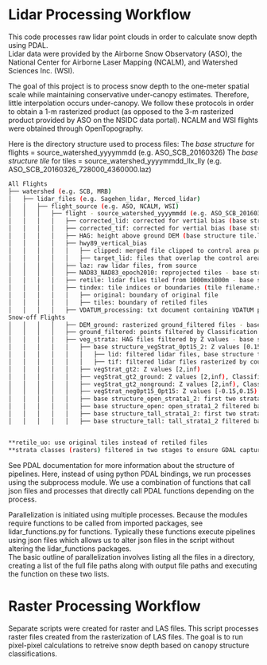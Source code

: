# Lidar Processing Workflow
This code processes raw lidar point clouds in order to calculate snow depth using PDAL. <br>
Lidar data were provided by the Airborne Snow Observatory (ASO), the National Center for Airborne Laser Mapping (NCALM), and Watershed Sciences Inc. (WSI). <br>

The goal of this project is to process snow depth to the one-meter spatial scale while maintaining conservative under-canopy estimates. Therefore, little interpolation occurs under-canopy. We follow these protocols in order to obtain a 1-m rasterized product (as opposed to the 3-m rasterized product provided by ASO on the NSIDC data portal). NCALM and WSI flights were obtained through OpenTopography.<br>

Here is the directory structure used to process files:
The *base structure* for flights = source_watershed_yyyymmdd (e.g. ASO_SCB_20160326)
The *base structure tile* for tiles = source_watershed_yyyymmdd_llx_lly (e.g. ASO_SCB_20160326_728000_4360000.laz)

```bash
All Flights
├── watershed (e.g. SCB, MRB)
│   ├── lidar_files (e.g. Sagehen_lidar, Merced_lidar)
│   │   ├── flight_source (e.g. ASO, NCALM, WSI)
│   │	│  	├── flight - source_watershed_yyyymmdd (e.g. ASO_SCB_20160326)
│   │	│  	│	├── corrected_lid: corrected for vertial bias (base structure tile.las/.laz)
│   │	│  	│	├── corrected_tif: corrected for vertial bias (base structure tile.tif)
│   │	│  	│	├── HAG: height above ground DEM (base structure tile.laz/.las)
│   │	│  	│	├── hwy89_vertical_bias
│   │	│  	│	│	├── clipped: merged file clipped to control area polygon, .laz/.las and .csv
│   │	│  	│	│	├── target_lid: files that overlap the control area, merged files (e.g. source_watershed_yyyymmdd_hwy89_merge.laz)
│   │	│  	│	├── laz: raw lidar files, from source
│   │	│  	│	├── NAD83_NAD83_epoch2010: reprojected tiles - base structure tile.las/.laz
│   │	│  	│	├── retile: lidar files tiled from 1000mx1000m - base structure tile.las/.laz
│   │	│  	│	├── tindex: tile indices or boundaries (tile filename.sqlite)
│   │	│  	│	│	├── original: boundary of original file 
│   │	│  	│	│	├── tiles: boundary of retiled files 
│   │	│  	│	├── VDATUM_processing: txt document containing VDATUM processing inputs - base structure tile.las/.laz
Snow-off Flights
│   │	│  	│	├── DEM_ground: rasterized ground_filtered files - base structure tile.tif
│   │	│  	│	├── ground_filtered: points filtered by Classification 2 (ground) - base structure tile.las/.laz
│   │	│  	│	├── veg_strata: HAG files filtered by Z values - base structure
│   │	│  	│	│	├── base structure_vegStrat_0pt15_2: Z values [0.15,2)
│   │	│  	│	│	│	├── lid: filtered lidar files, base structure tile.las/.laz
│   │	│  	│	│	│	├── tif: filtered lidar files rasterized by count, base structure tile.tif, merged files.tif
│   │	│  	│	│	├── vegStrat_gt2: Z values [2,inf)
│   │	│  	│	│	├── vegStrat_gt2_ground: Z values [2,inf), Classification 2
│   │	│  	│	│	├── vegStrat_gt2_nonground: Z values [2,inf), Classification not 2
│   │	│  	│	│	├── vegStrat_neg0pt15_0pt15: Z values [-0.15,0.15)
│   │	│  	│	│	├── base structure_open_strata1_2: first two strata classes, filtered from rasters based on Kost. et al., 2019 classification for open pixels
│   │	│  	│	│	├── base structure_open: open_strata1_2 filtered based on 3rd boundary from Kost. et al., 2019 
│   │	│  	│	│	├── base structure_tall_strata1_2: first two strata classes filtered from rasters based on Kost. et al., 2019 classification for pixels with tall veg
│   │	│  	│	│	├── base structure_tall: tall_strata1_2 filtered based on 3rd boundary from Kost. et al., 2019 


**retile_uo: use original tiles instead of retiled files
**strata classes (rasters) filtered in two stages to ensure GDAL captures logical expression
```

See PDAL documentation for more information about the structure of pipelines. Here, instead of using python PDAL bindings, we run processes using the subprocess module. We use a combination of functions that call json files and processes that directly call PDAL functions depending on the process.

Parallelization is initiated using multiple processes. Because the modules require functions to be called from imported packages, see lidar_functions.py for functions. Typically these functions execute pipelines using json files which allows us to alter json files in the script without altering the lidar_functions packages.<br>
The basic outline of parallelization involves listing all the files in a directory, creating a list of the full file paths along with output file paths and executing the function on these two lists. 


# Raster Processing Workflow

Separate scripts were created for raster and LAS files. 
This script processes raster files created from the rasterization of LAS files. The goal is to run pixel-pixel calculations to retreive snow depth based on canopy structure classifications. 
